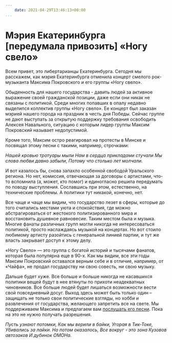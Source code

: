 ```yaml
---
    date: 2021-04-29T13:46:13+00:00
...
```


# Мэрия Екатеринбурга [передумала привозить] «Ногу свело»

Всем привет, это либертарианцы Екатеринбурга. Сегодня мы расскажем, как мэрия Екатеринбурга отменила концерт смелого рок-музыканта Максима Покровского и его группы «Ногу свело».  

Обыденность для нашего государства  - давить людей за активное выражение своей гражданской позиции, даже если они никак не связаны с политикой. Среди многих попавших в опалу недавно выделился коллектив группы «Ногу свело». Ее концерт был заказан мэрией нашего города на праздник в честь дня Победы.  Сейчас группе не дают выступать за открытую поддержку требования освободить Алексея Навального, ситуацию с которым лидер группы Максим Покровский называет недопустимой.

Кроме того, Максим остро реагировал на протесты в Минске и посвящал этому песни с такими, например, строчками:

*Нашей кровью тротуары мыли
Нам в сердца прикладами стучали
Мы слова любви давно забыли,
Потому что столько лет молчали.*

И вот казалось бы, снова запахло особенной свободой Уральского региона. Но нет, комиссия, отвечающая за договоры с артистами, что-то вспомнила (а, может, кто помог) и единогласно решила передумать по поводу выступления. Сославшись при этом, естественно, на технические проблемы. А политики тут никакой, конечно, нет.

Все чаще и чаще мы видим, что государство лезет в сферы, которые до того считались местами уюта и спокойствия, где можно абстрагироваться от жестокого политизированного мира и восстановить душевное равновесие. Таким местом была и музыка. Многие фанаты различных групп могли никогда не интересоваться политикой, просто наслаждаясь музыкой на концертах. Но вот стоило любимому артисту разойтись с генеральной линией партии, и тут же власть закрывает доступ к этому делу.

«Ногу Свело» — это группа с богатой историй и тысячами фанатов, которая была популярна еще в 90-х. Как мы видим, все эти годы Максим Покровский оставался верным себе и в отличие, например, от «Чайфа», не продал государству ни свою совесть, ни свою музыку.  

Дальше будет хуже. Все больше и больше никогда не касавшихся политики вещей будут в нее втянуты по прихоти неадекватных чиновников. Все больше людей будет лишаться возможности вести свой повседневный досуг. Выход здесь может быть только один – защищать не только свои политические взгляды, но хобби и развлечения от государства, желающего запретить все на свете. Мы поддерживаем Максима и предлагаем вам [послушать его песни](https://www.youtube.com/watch?v=RLH1D_uAa_k). Пока на это не нужно получать разрешения. 

*Пусть узнают потомки,
Как мы верили в байки,
Угорая в Тик-Токе,
Убивались за лайки.
Но потом оказалось,
Все вокруг - это зона
Кузовов автозаков 
И дубинок ОМОНа.*

